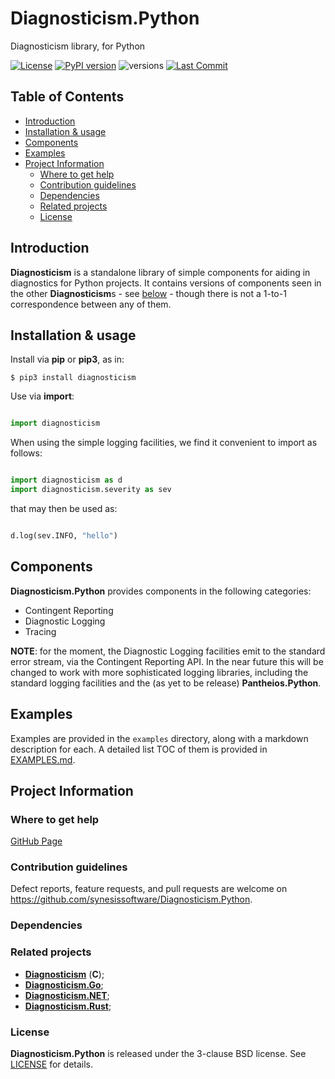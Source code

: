 # Diagnosticism.Python <!-- omit from toc -->

Diagnosticism library, for Python

<!--
[![CircleCI](https://circleci.com/gh/google/diagnosticism.svg?style=svg)](https://circleci.com/gh/google/diagnosticism)
-->
[![License](https://img.shields.io/badge/License-BSD_3--Clause-blue.svg)](https://opensource.org/licenses/BSD-3-Clause)
[![PyPI version](https://badge.fury.io/py/diagnosticism.svg)](https://badge.fury.io/py/diagnosticism)
![versions](https://img.shields.io/pypi/pyversions/diagnosticism.svg)
[![Last Commit](https://img.shields.io/github/last-commit/synesissoftware/Diagnosticism.Python)](https://github.com/synesissoftware/Diagnosticism.Python/commits/master)


## Table of Contents <!-- omit from toc -->

- [Introduction](#introduction)
- [Installation \& usage](#installation--usage)
- [Components](#components)
- [Examples](#examples)
- [Project Information](#project-information)
	- [Where to get help](#where-to-get-help)
	- [Contribution guidelines](#contribution-guidelines)
	- [Dependencies](#dependencies)
	- [Related projects](#related-projects)
	- [License](#license)


## Introduction

**Diagnosticism** is a standalone library of simple components for aiding in diagnostics for Python projects. It contains versions of components seen in the other **Diagnosticism**s - see [below](#related-projects) - though there is not a 1-to-1 correspondence between any of them.


## Installation & usage

Install via **pip** or **pip3**, as in:

```
$ pip3 install diagnosticism
```

Use via **import**:

```Python

import diagnosticism
```

When using the simple logging facilities, we find it convenient to import as follows:

```Python

import diagnosticism as d
import diagnosticism.severity as sev
```

that may then be used as:

```Python

d.log(sev.INFO, "hello")
```



## Components

**Diagnosticism.Python** provides components in the following categories:

* Contingent Reporting
* Diagnostic Logging
* Tracing

**NOTE**: for the moment, the Diagnostic Logging facilities emit to the standard error stream, via the Contingent Reporting API. In the near future this will be changed to work with more sophisticated logging libraries, including the standard logging facilities and the (as yet to be release) **Pantheios.Python**.


## Examples

Examples are provided in the ```examples``` directory, along with a markdown description for each. A detailed list TOC of them is provided in [EXAMPLES.md](./EXAMPLES.md).


## Project Information


### Where to get help

[GitHub Page](https://github.com/synesissoftware/Diagnosticism.Python "GitHub Page")


### Contribution guidelines

Defect reports, feature requests, and pull requests are welcome on https://github.com/synesissoftware/Diagnosticism.Python.


### Dependencies


### Related projects

* [**Diagnosticism**](https://github.com/synesissoftware/Diagnosticism/) (**C**);
* [**Diagnosticism.Go**](https://github.com/synesissoftware/Diagnosticism.Go/);
* [**Diagnosticism.NET**](https://github.com/synesissoftware/Diagnosticism.NET/);
* [**Diagnosticism.Rust**](https://github.com/synesissoftware/Diagnosticism.Rust/);


### License

**Diagnosticism.Python** is released under the 3-clause BSD license. See [LICENSE](./LICENSE) for details.


<!-- ########################### end of file ########################### -->

